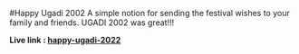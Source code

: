 #Happy Ugadi 2002
A simple notion for sending the festival wishes to your family and friends. 
UGADI 2002 was great!!!

**Live link : [happy-ugadi-2022](https://happy-ugadi-2022.netlify.app/)**
